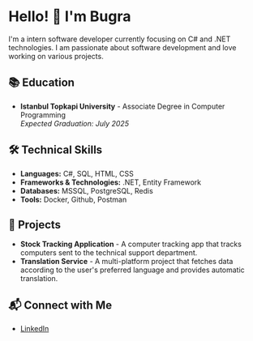 # Hello! 👋 I'm Bugra

I'm a intern software developer currently focusing on C# and .NET technologies. I am passionate about software development and love working on various projects.

## 📚 Education

- **Istanbul Topkapi University** - Associate Degree in Computer Programming  
  *Expected Graduation: July 2025*

## 🛠️ Technical Skills

- **Languages:** C#, SQL, HTML, CSS
- **Frameworks & Technologies:** .NET, Entity Framework
- **Databases:** MSSQL, PostgreSQL, Redis
- **Tools:** Docker, Github, Postman

## 🚀 Projects

- **Stock Tracking Application** - A computer tracking app that tracks computers sent to the technical support department.
- **Translation Service** - A multi-platform project that fetches data according to the user's preferred language and provides automatic translation.

## 📬 Connect with Me

- [LinkedIn](https://www.linkedin.com/in/bugrahan-yavuzdogan/)
